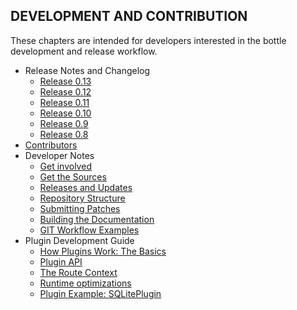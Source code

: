 ## DEVELOPMENT AND CONTRIBUTION

These chapters are intended for developers interested in the bottle development and release workflow.

-   Release Notes and Changelog
    -   [Release 0.13](http://bottlepy.org/docs/dev/changelog.html#release-0-13)
    -   [Release 0.12](http://bottlepy.org/docs/dev/changelog.html#release-0-12)
    -   [Release 0.11](http://bottlepy.org/docs/dev/changelog.html#release-0-11)
    -   [Release 0.10](http://bottlepy.org/docs/dev/changelog.html#release-0-10)
    -   [Release 0.9](http://bottlepy.org/docs/dev/changelog.html#release-0-9)
    -   [Release 0.8](http://bottlepy.org/docs/dev/changelog.html#release-0-8)
-   [Contributors](http://bottlepy.org/docs/dev/changelog.html#contributors)
-   Developer Notes
    -   [Get involved](http://bottlepy.org/docs/dev/development.html#get-involved)
    -   [Get the Sources](http://bottlepy.org/docs/dev/development.html#get-the-sources)
    -   [Releases and Updates](http://bottlepy.org/docs/dev/development.html#releases-and-updates)
    -   [Repository Structure](http://bottlepy.org/docs/dev/development.html#repository-structure)
    -   [Submitting Patches](http://bottlepy.org/docs/dev/development.html#submitting-patches)
    -   [Building the Documentation](http://bottlepy.org/docs/dev/development.html#building-the-documentation)
    -   [GIT Workflow Examples](http://bottlepy.org/docs/dev/development.html#git-workflow-examples)
-   Plugin Development Guide
    -   [How Plugins Work: The Basics](http://bottlepy.org/docs/dev/plugindev.html#how-plugins-work-the-basics)
    -   [Plugin API](http://bottlepy.org/docs/dev/plugindev.html#plugin-api)
    -   [The Route Context](http://bottlepy.org/docs/dev/plugindev.html#the-route-context)
    -   [Runtime optimizations](http://bottlepy.org/docs/dev/plugindev.html#runtime-optimizations)
    -   [Plugin Example: SQLitePlugin](http://bottlepy.org/docs/dev/plugindev.html#plugin-example-sqliteplugin)
